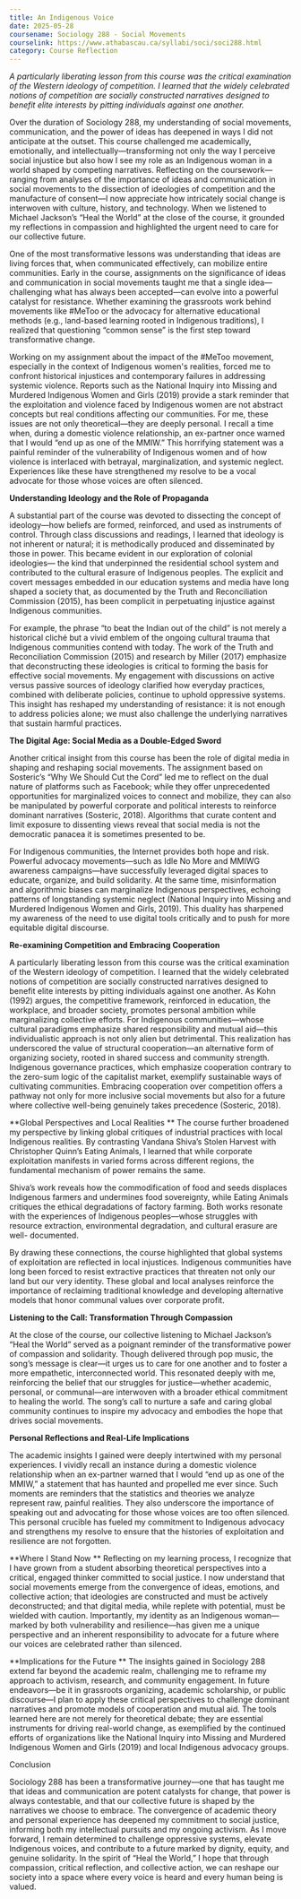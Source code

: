 ```yaml
---
title: An Indigenous Voice
date: 2025-05-28
coursename: Sociology 288 - Social Movements
courselink: https://www.athabascau.ca/syllabi/soci/soci288.html
category: Course Reflection
---
```

_A particularly liberating lesson from this course was the critical examination of the 
Western ideology of competition. I learned that the widely celebrated notions of competition are 
socially constructed narratives designed to benefit elite interests by pitting individuals against 
one another._

Over the duration of Sociology 288, my understanding of social movements, communication, and the power of ideas has deepened in ways I did not anticipate at the outset. 
This course challenged me academically, emotionally, and intellectually—transforming not only 
the way I perceive social injustice but also how I see my role as an Indigenous woman in a world
shaped by competing narratives. Reflecting on the coursework—ranging from analyses of the 
importance of ideas and communication in social movements to the dissection of ideologies of 
competition and the manufacture of consent—I now appreciate how intricately social change is 
interwoven with culture, history, and technology. When we listened to Michael Jackson’s “Heal 
the World” at the close of the course, it grounded my reflections in compassion and highlighted 
the urgent need to care for our collective future.

One of the most transformative lessons was understanding that ideas are living forces 
that, when communicated effectively, can mobilize entire communities. Early in the course, 
assignments on the significance of ideas and communication in social movements taught me that 
a single idea—challenging what has always been accepted—can evolve into a powerful catalyst 
for resistance. Whether examining the grassroots work behind movements like #MeToo or the 
advocacy for alternative educational methods (e.g., land-based learning rooted in Indigenous 
traditions), I realized that questioning “common sense” is the first step toward transformative 
change.

Working on my assignment about the impact of the #MeToo movement, especially in the 
context of Indigenous women's realities, forced me to confront historical injustices and 
contemporary failures in addressing systemic violence. Reports such as the National Inquiry into 
Missing and Murdered Indigenous Women and Girls (2019) provide a stark reminder that the 
exploitation and violence faced by Indigenous women are not abstract concepts but real 
conditions affecting our communities. For me, these issues are not only theoretical—they are 
deeply personal. I recall a time when, during a domestic violence relationship, an ex-partner once
warned that I would “end up as one of the MMIW.” This horrifying statement was a painful 
reminder of the vulnerability of Indigenous women and of how violence is interlaced with 
betrayal, marginalization, and systemic neglect. Experiences like these have strengthened my 
resolve to be a vocal advocate for those whose voices are often silenced.

**Understanding Ideology and the Role of Propaganda**

A substantial part of the course was devoted to dissecting the concept of ideology—how 
beliefs are formed, reinforced, and used as instruments of control. Through class discussions and 
readings, I learned that ideology is not inherent or natural; it is methodically produced and 
disseminated by those in power. This became evident in our exploration of colonial ideologies—
the kind that underpinned the residential school system and contributed to the cultural erasure of 
Indigenous peoples. The explicit and covert messages embedded in our education systems and 
media have long shaped a society that, as documented by the Truth and Reconciliation 
Commission (2015), has been complicit in perpetuating injustice against Indigenous 
communities.

For example, the phrase “to beat the Indian out of the child” is not merely a historical 
cliché but a vivid emblem of the ongoing cultural trauma that Indigenous communities contend 
with today. The work of the Truth and Reconciliation Commission (2015) and research by Miller
(2017) emphasize that deconstructing these ideologies is critical to forming the basis for effective
social movements. My engagement with discussions on active versus passive sources of ideology
clarified how everyday practices, combined with deliberate policies, continue to uphold 
oppressive systems. This insight has reshaped my understanding of resistance: it is not enough to
address policies alone; we must also challenge the underlying narratives that sustain harmful 
practices.

**The Digital Age: Social Media as a Double-Edged Sword**

Another critical insight from this course has been the role of digital media in shaping and 
reshaping social movements. The assignment based on Sosteric’s “Why We Should Cut the 
Cord” led me to reflect on the dual nature of platforms such as Facebook; while they offer 
unprecedented opportunities for marginalized voices to connect and mobilize, they can also be 
manipulated by powerful corporate and political interests to reinforce dominant narratives 
(Sosteric, 2018). Algorithms that curate content and limit exposure to dissenting views reveal 
that social media is not the democratic panacea it is sometimes presented to be.

For Indigenous communities, the Internet provides both hope and risk. Powerful 
advocacy movements—such as Idle No More and MMIWG awareness campaigns—have 
successfully leveraged digital spaces to educate, organize, and build solidarity. At the same time, 
misinformation and algorithmic biases can marginalize Indigenous perspectives, echoing patterns
of longstanding systemic neglect (National Inquiry into Missing and Murdered Indigenous 
Women and Girls, 2019). This duality has sharpened my awareness of the need to use digital 
tools critically and to push for more equitable digital discourse.

**Re-examining Competition and Embracing Cooperation**

A particularly liberating lesson from this course was the critical examination of the 
Western ideology of competition. I learned that the widely celebrated notions of competition are 
socially constructed narratives designed to benefit elite interests by pitting individuals against 
one another. As Kohn (1992) argues, the competitive framework, reinforced in education, the 
workplace, and broader society, promotes personal ambition while marginalizing collective 
efforts. For Indigenous communities—whose cultural paradigms emphasize shared responsibility
and mutual aid—this individualistic approach is not only alien but detrimental.
This realization has underscored the value of structural cooperation—an alternative form 
of organizing society, rooted in shared success and community strength. Indigenous governance 
practices, which emphasize cooperation contrary to the zero-sum logic of the capitalist market, 
exemplify sustainable ways of cultivating communities. Embracing cooperation over competition
offers a pathway not only for more inclusive social movements but also for a future where 
collective well-being genuinely takes precedence (Sosteric, 2018).

**Global Perspectives and Local Realities
**
The course further broadened my perspective by linking global critiques of industrial 
practices with local Indigenous realities. By contrasting Vandana Shiva’s Stolen Harvest with 
Christopher Quinn’s Eating Animals, I learned that while corporate exploitation manifests in 
varied forms across different regions, the fundamental mechanism of power remains the same. 

Shiva’s work reveals how the commodification of food and seeds displaces Indigenous farmers 
and undermines food sovereignty, while Eating Animals critiques the ethical degradations of 
factory farming. Both works resonate with the experiences of Indigenous peoples—whose 
struggles with resource extraction, environmental degradation, and cultural erasure are well-
documented.

By drawing these connections, the course highlighted that global systems of exploitation 
are reflected in local injustices. Indigenous communities have long been forced to resist 
extractive practices that threaten not only our land but our very identity. These global and local 
analyses reinforce the importance of reclaiming traditional knowledge and developing alternative
models that honor communal values over corporate profit.

**Listening to the Call: Transformation Through Compassion**

At the close of the course, our collective listening to Michael Jackson’s “Heal the World” 
served as a poignant reminder of the transformative power of compassion and solidarity. Though 
delivered through pop music, the song’s message is clear—it urges us to care for one another and
to foster a more empathetic, interconnected world. This resonated deeply with me, reinforcing 
the belief that our struggles for justice—whether academic, personal, or communal—are 
interwoven with a broader ethical commitment to healing the world. The song’s call to nurture a 
safe and caring global community continues to inspire my advocacy and embodies the hope that 
drives social movements.

**Personal Reflections and Real-Life Implications**

The academic insights I gained were deeply intertwined with my personal experiences. I 
vividly recall an instance during a domestic violence relationship when an ex-partner warned that
I would “end up as one of the MMIW,” a statement that has haunted and propelled me ever since.
Such moments are reminders that the statistics and theories we analyze represent raw, painful 
realities. They also underscore the importance of speaking out and advocating for those whose 
voices are too often silenced. This personal crucible has fueled my commitment to Indigenous 
advocacy and strengthens my resolve to ensure that the histories of exploitation and resilience 
are not forgotten.

**Where I Stand Now
**
Reflecting on my learning process, I recognize that I have grown from a student 
absorbing theoretical perspectives into a critical, engaged thinker committed to social justice. I 
now understand that social movements emerge from the convergence of ideas, emotions, and 
collective action; that ideologies are constructed and must be actively deconstructed; and that 
digital media, while replete with potential, must be wielded with caution. Importantly, my 
identity as an Indigenous woman—marked by both vulnerability and resilience—has given me a 
unique perspective and an inherent responsibility to advocate for a future where our voices are 
celebrated rather than silenced.

**Implications for the Future
**
The insights gained in Sociology 288 extend far beyond the academic realm, challenging 
me to reframe my approach to activism, research, and community engagement. In future 
endeavors—be it in grassroots organizing, academic scholarship, or public discourse—I plan to 
apply these critical perspectives to challenge dominant narratives and promote models of 
cooperation and mutual aid. The tools learned here are not merely for theoretical debate; they are
essential instruments for driving real-world change, as exemplified by the continued efforts of 
organizations like the National Inquiry into Missing and Murdered Indigenous Women and Girls 
(2019) and local Indigenous advocacy groups.

Conclusion

Sociology 288 has been a transformative journey—one that has taught me that ideas and 
communication are potent catalysts for change, that power is always contestable, and that our 
collective future is shaped by the narratives we choose to embrace. The convergence of academic
theory and personal experience has deepened my commitment to social justice, informing both 
my intellectual pursuits and my ongoing activism. As I move forward, I remain determined to 
challenge oppressive systems, elevate Indigenous voices, and contribute to a future marked by 
dignity, equity, and genuine solidarity. In the spirit of “Heal the World,” I hope that through 
compassion, critical reflection, and collective action, we can reshape our society into a space 
where every voice is heard and every human being is valued.
